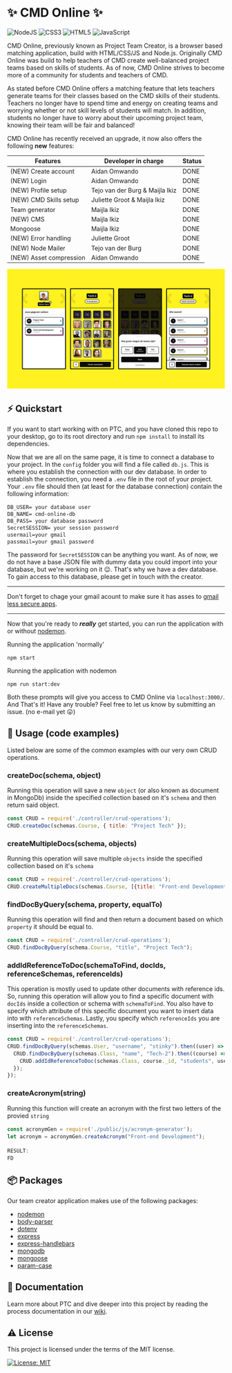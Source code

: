 # :sparkles: CMD Online :sparkles:
![NodeJS](https://img.shields.io/badge/node.js-6DA55F?style=for-the-badge&logo=node.js&logoColor=white) ![CSS3](https://img.shields.io/badge/css3-%231572B6.svg?style=for-the-badge&logo=css3&logoColor=white) ![HTML5](https://img.shields.io/badge/html5-%23E34F26.svg?style=for-the-badge&logo=html5&logoColor=white) ![JavaScript](https://img.shields.io/badge/javascript-%23323330.svg?style=for-the-badge&logo=javascript&logoColor=%23F7DF1E)

CMD Online, previously known as Project Team Creator, is a browser based matching application, build with HTML/CSS/JS and Node.js. Originally CMD Online was build to help teachers of CMD create well-balanced project teams based on skills of students. As of now, CMD Online strives to become more of a community for students and teachers of CMD.

As stated before CMD Online offers a matching feature that lets teachers generate teams for their classes based on the CMD skills of their students. Teachers no longer have to spend time and energy on creating teams and worrying whether or not skill levels of students will match. In addition, students no longer have to worry about their upcoming project team, knowing their team will be fair and balanced!

CMD Online has recently received an upgrade, it now also offers the following **new** features: 

| Features                | Developer in charge             | Status |
|-------------------------|---------------------------------|--------|
| (NEW) Create account    | Aidan Omwando                   | DONE   |
| (NEW) Login             | Aidan Omwando                   | DONE   |
| (NEW) Profile setup     | Tejo van der Burg & Maijla Ikiz | DONE   |
| (NEW) CMD Skills setup  | Juliette Groot & Maijla Ikiz    | DONE   |
| Team generator          | Maijla Ikiz                     | DONE   |
| (NEW) CMS               | Maijla Ikiz                     | DONE   |
| Mongoose                | Maijla Ikiz                     | DONE   |
| (NEW) Error handling    | Juliette Groot                  | DONE   |
| (NEW) Node Mailer       | Tejo van der Burg               | DONE   |
| (NEW) Asset compression | Aidan Omwando                   | DONE   |

![Team creator forms](./public/images/readme/team_creator-preview.jpg)

## :zap: Quickstart
 If you want to start working with on PTC, and you have cloned this repo to your desktop, go to its root directory and run `npm install` to install its dependencies.

Now that we are all on the same page, it is time to connect a database to your project. In the `config` folder you will find a file called `db.js`. This is where you establish the connection with our dev database. In order to establish the connection, you need a `.env` file in the root of your project. Your `.env` file should then (at least for the database connection) contain the following information:

~~~
DB_USER= your database user
DB_NAME= cmd-online-db
DB_PASS= your database password
SecretSESSION= your session password
usermail=your gmail
passmail=your gmail password
~~~

The password for `SecretSESSION` can be anything you want. As of now, we do not have a base JSON file with dummy data you could import into your database, but we're working on it :wink:. That's why we have a dev database. To gain access to this database, please get in touch with the creator.

---
Don't forget to chage your gmail acount to make sure it has asses to 
[gmail less secure apps](https://stackoverflow.com/questions/19877246/nodemailer-with-gmail-and-nodejs).

---

Now that you're ready to ***really*** get started, you can run the application with or without [nodemon](https://www.google.com/settings/security/lesssecureapps). 

Running the application 'normally'
~~~
npm start
~~~

Running the application with nodemon
~~~
npm run start:dev
~~~

Both these prompts will give you access to CMD Online via `localhost:3000/`. And That's it! Have any trouble? Feel free to let us know by submitting an issue. (no e-mail yet :stuck_out_tongue:)

## :eyes: Usage (code examples)
Listed below are some of the common examples with our very own CRUD operations.

### createDoc(schema, object)
Running this operation will save a new `object` (or also known as document in MongoDb) inside the specified collection based on it's `schema` and then return said object.

```javascript
const CRUD = require('./controller/crud-operations');
CRUD.createDoc(schemas.Course, { title: "Project Tech" });
```

### createMultipleDocs(schema, objects)
Running this operation will save multiple `objects` inside the specified collection based on it's `schema`

```javascript
const CRUD = require('./controller/crud-operations');
CRUD.createMultipleDocs(schemas.Course, [{title: "Front-end Development"}, {title: "Project Tech"}]);
```

### findDocByQuery(schema, property, equalTo)
Running this operation will find and then return a document based on which `property` it should be equal to.

```javascript
const CRUD = require('./controller/crud-operations');
CRUD.findDocByQuery(schema.Course, "title", "Project Tech");
```

### addIdReferenceToDoc(schemaToFind, docIds, referenceSchemas, referenceIds)
This operation is mostly used to update other documents with reference ids. So, running this operation will allow you to find a specific document with `docIds` inside a collection or schema with `schemaToFind`. You also have to specify which attribute of this specific document you want to insert data into with `referenceSchemas`. Lastly, you specify which `referenceIds` you are inserting into the `referenceSchemas`.

```javascript
const CRUD = require('./controller/crud-operations');
CRUD.findDocByQuery(schemas.User, "username", "stinky").then((user) => {
  CRUD.findDocByQuery(schemas.Class, "name", "Tech-2").then((course) => {
    CRUD.addIdReferenceToDoc(schemas.Class, course._id, "students", user._id);
  });
});
```

### createAcronym(string)
Running this function will create an acronym with the first two letters of the provied `string`

```javascript
const acronymGen = require('./public/js/acronym-generator');
let acronym = acronymGen.createAcronym("Front-end Development");

RESULT:
FD
```

## :package: Packages
Our team creator application makes use of the following packages:
- [nodemon](https://www.npmjs.com/package/nodemon)
- [body-parser](https://www.npmjs.com/package/body-parser)
- [dotenv](https://www.npmjs.com/package/dotenv)
- [express](https://www.npmjs.com/package/express)
- [express-handlebars](https://www.npmjs.com/package/express-handlebars)
- [mongodb](https://www.npmjs.com/package/mongodb)
- [mongoose](https://www.npmjs.com/package/mongoose)
- [param-case](https://www.npmjs.com/package/param-case)

## :memo: Documentation

Learn more about PTC and dive deeper into this project by reading the process documentation in our [wiki](https://github.com/noyamirai/projectteamcreator/wiki).

## :warning: License

This project is licensed under the terms of the MIT license.

[![License: MIT](https://img.shields.io/badge/License-MIT-yellow.svg)](https://github.com/noyamirai/projectteamcreator/blob/main/LICENSE)

